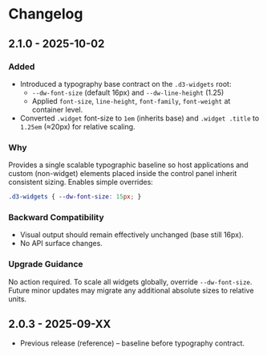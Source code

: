 # Changelog

## 2.1.0 - 2025-10-02
### Added
- Introduced a typography base contract on the `.d3-widgets` root:
  - `--dw-font-size` (default 16px) and `--dw-line-height` (1.25)
  - Applied `font-size`, `line-height`, `font-family`, `font-weight` at container level.
- Converted `.widget` font-size to `1em` (inherits base) and `.widget .title` to `1.25em` (≈20px) for relative scaling.

### Why
Provides a single scalable typographic baseline so host applications and custom (non-widget) elements placed inside the control panel inherit consistent sizing. Enables simple overrides:
```css
.d3-widgets { --dw-font-size: 15px; }
```

### Backward Compatibility
- Visual output should remain effectively unchanged (base still 16px).
- No API surface changes.

### Upgrade Guidance
No action required. To scale all widgets globally, override `--dw-font-size`. Future minor updates may migrate any additional absolute sizes to relative units.

## 2.0.3 - 2025-09-XX
- Previous release (reference) – baseline before typography contract.
